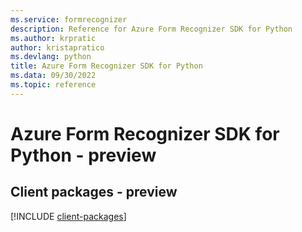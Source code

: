 ```yaml
---
ms.service: formrecognizer
description: Reference for Azure Form Recognizer SDK for Python
ms.author: krpratic
author: kristapratico
ms.devlang: python
title: Azure Form Recognizer SDK for Python
ms.data: 09/30/2022
ms.topic: reference
---
```

# Azure Form Recognizer SDK for Python - preview

## Client packages - preview
[!INCLUDE [client-packages](form-recognizer-client-index.md)]